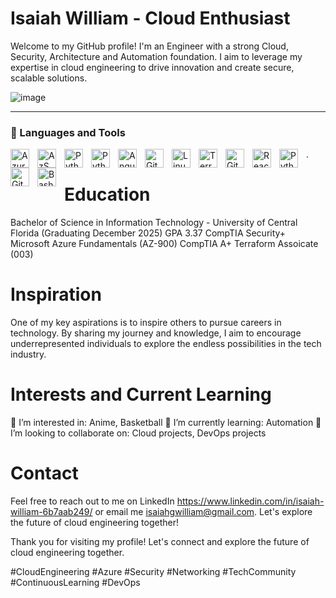 # Isaiah William - Cloud Enthusiast
Welcome to my GitHub profile! I'm an Engineer with a strong Cloud, Security, Architecture and Automation foundation. I aim to leverage my expertise in cloud engineering to drive innovation and create secure, scalable solutions.

![image](https://wallpapercave.com/wp/wp7848369.jpg)

---
### 🧰 Languages and Tools
<img align="left" alt="Azure" width="30px" style="padding-right:10px;" src="https://cdn.jsdelivr.net/gh/devicons/devicon@latest/icons/azure/azure-original.svg" />
<img align="left" alt="AzSQL" width="30px" style="padding-right:10px;" src="https://cdn.jsdelivr.net/gh/devicons/devicon@latest/icons/azuresqldatabase/azuresqldatabase-original.svg" />
<img align="left" alt="Python" width="30px" style="padding-right:10px;" src="https://cdn.jsdelivr.net/gh/devicons/devicon@latest/icons/amazonwebservices/amazonwebservices-original-wordmark.svg" />
<img align="left" alt="Python" width="30px" style="padding-right:10px;" src="https://cdn.jsdelivr.net/gh/devicons/devicon@latest/icons/python/python-original-wordmark.svg"/>
<img align="left" alt="Angular" width="30px" style="padding-right:10px;" src="https://cdn.jsdelivr.net/gh/devicons/devicon@latest/icons/gitlab/gitlab-original-wordmark.svg"/>
<img align="left" alt="Git" width="30px" style="padding-right:10px;" src="https://cdn.jsdelivr.net/gh/devicons/devicon/icons/git/git-original.svg" />
<img align="left" alt="Linux" width="30px" style="padding-right:10px;" src="https://cdn.jsdelivr.net/gh/devicons/devicon/icons/linux/linux-original.svg" />
<img align="left" alt="Terraform" width="30px" style="padding-right:10px;" src="https://cdn.jsdelivr.net/gh/devicons/devicon@latest/icons/terraform/terraform-original-wordmark.svg"/>
<img align="left" alt="GitLab" width="30px" style="padding-right:10px;" src="https://cdn.jsdelivr.net/gh/devicons/devicon@latest/icons/gitlab/gitlab-original-wordmark.svg"/>
<img align="left" alt="React" width="30px" style="padding-right:10px;" src="https://cdn.jsdelivr.net/gh/devicons/devicon/icons/react/react-original.svg" />
<img align="left" alt="Python" width="30px" style="padding-right:10px;" src="https://cdn.jsdelivr.net/gh/devicons/devicon/icons/python/python-plain.svg" />
<img align="left" alt="GitHub" width="30px" style="padding-right:10px;" src="https://cdn.jsdelivr.net/gh/devicons/devicon/icons/github/github-original.svg" />
<img align="left" alt="Bash" width="30px" style="padding-right:10px;" src="https://cdn.jsdelivr.net/gh/devicons/devicon/icons/bash/bash-original.svg" />

.
# Education
Bachelor of Science in Information Technology - University of Central Florida (Graduating December 2025) GPA 3.37
CompTIA Security+
Microsoft Azure Fundamentals (AZ-900)
CompTIA A+
Terraform Assoicate (003)

# Inspiration
One of my key aspirations is to inspire others to pursue careers in technology. By sharing my journey and knowledge, I aim to encourage underrepresented individuals to explore the endless possibilities in the tech industry.

# Interests and Current Learning
👀 I’m interested in: Anime, Basketball
🌱 I’m currently learning: Automation
💞️ I’m looking to collaborate on: Cloud projects, DevOps projects

# Contact
Feel free to reach out to me on LinkedIn https://www.linkedin.com/in/isaiah-william-6b7aab249/  or email me isaiahgwilliam@gmail.com. 
Let's explore the future of cloud engineering together!

Thank you for visiting my profile! Let's connect and explore the future of cloud engineering together.

#CloudEngineering #Azure #Security #Networking #TechCommunity #ContinuousLearning #DevOps

